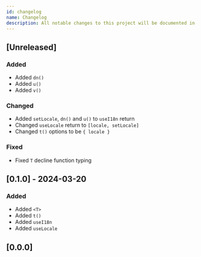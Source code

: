 ```yaml
---
id: changelog
name: Changelog
description: All notable changes to this project will be documented in this file.
---
```


## [Unreleased]

### Added

- Added `dn()`
- Added `u()`
- Added `v()`

### Changed

- Added `setLocale`, `dn()` and `u()` to `useI18n` return
- Changed `useLocale` return to `[locale, setLocale]`
- Changed `t()` options to be `{ locale }`

### Fixed

- Fixed `T` decline function typing

## [0.1.0] - 2024-03-20

### Added

- Added `<T>`
- Added `t()`
- Added `useI18n`
- Added `useLocale`

## [0.0.0]
